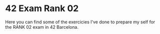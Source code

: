 # 42 Exam Rank 02
Here you can find some of the exercicies I've done to prepare my self for the RANK 02 exam in 42 Barcelona.
